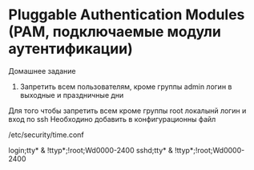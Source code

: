 # Pluggable Authentication Modules (PAM, подключаемые модули аутентификации) 

Домашнее задание

1. Запретить всем пользователям, кроме группы admin логин в выходные и праздничные дни


Для того чтобы запретить всем кроме группы root локалынй логин и вход по ssh 
Необходино добавить в конфигурационны файл 

/etc/security/time.conf

login;tty* & !ttyp*;!root;Wd0000-2400
sshd;tty* & !ttyp*;!root;Wd0000-2400